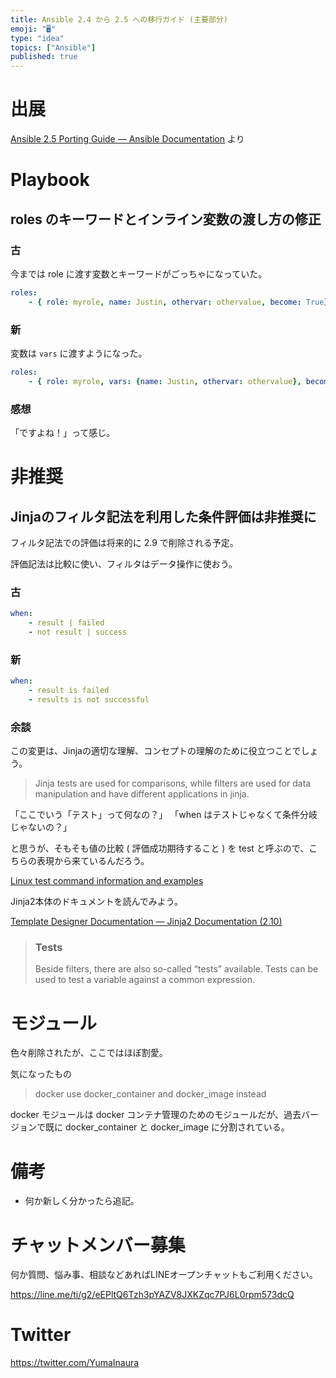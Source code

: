 ```yaml
---
title: Ansible 2.4 から 2.5 への移行ガイド (主要部分)
emoji: "🖥"
type: "idea"
topics: ["Ansible"]
published: true
---
```


# 出展

[Ansible 2.5 Porting Guide — Ansible Documentation](https://docs.ansible.com/ansible/2.5/porting_guides/porting_guide_2.5.html) より


# Playbook

## roles のキーワードとインライン変数の渡し方の修正


### 古

今までは role に渡す変数とキーワードがごっちゃになっていた。

```yaml
roles:
    - { role: myrole, name: Justin, othervar: othervalue, become: True}
```

### 新

変数は `vars` に渡すようになった。

```yaml
roles:
    - { role: myrole, vars: {name: Justin, othervar: othervalue}, become: True}
```

### 感想

「ですよね！」って感じ。

# 非推奨

## Jinjaのフィルタ記法を利用した条件評価は非推奨に

フィルタ記法での評価は将来的に 2.9 で削除される予定。

評価記法は比較に使い、フィルタはデータ操作に使おう。


### 古

```yaml
when:
    - result | failed
    - not result | success
```

### 新

```yaml
when:
    - result is failed
    - results is not successful
```

### 余談

この変更は、Jinjaの適切な理解、コンセプトの理解のために役立つことでしょう。

>Jinja tests are used for comparisons, while filters are used for data manipulation and have different applications in jinja.

「ここでいう「テスト」って何なの？」
「when はテストじゃなくて条件分岐じゃないの？」

と思うが、そもそも値の比較 ( 評価成功期待すること ) を test と呼ぶので、こちらの表現から来ているんだろう。

[Linux test command information and examples](https://www.computerhope.com/unix/test.htm)

Jinja2本体のドキュメントを読んでみよう。

[Template Designer Documentation — Jinja2 Documentation (2.10)](http://jinja.pocoo.org/docs/2.10/templates/#tests)

>### Tests
>Beside filters, there are also so-called “tests” available. Tests can be used to test a variable against a common expression. 

# モジュール

色々削除されたが、ここではほぼ割愛。

気になったもの

>docker use docker_container and docker_image instead

docker モジュールは docker コンテナ管理のためのモジュールだが、過去バージョンで既に docker_container と docker_image に分割されている。

# 備考

- 何か新しく分かったら追記。









<!-- Update From Qiita API -->

# チャットメンバー募集


何か質問、悩み事、相談などあればLINEオープンチャットもご利用ください。

https://line.me/ti/g2/eEPltQ6Tzh3pYAZV8JXKZqc7PJ6L0rpm573dcQ





# Twitter


https://twitter.com/YumaInaura


<!-- Update From Qiita API -->


